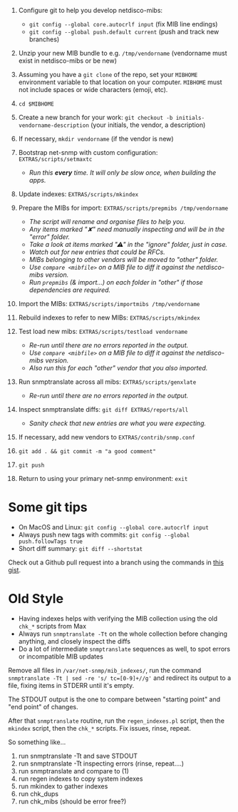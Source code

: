 1. Configure git to help you develop netdisco-mibs:

    * `git config --global core.autocrlf input` (fix MIB line endings)
    * `git config --global push.default current` (push and track new branches)

1. Unzip your new MIB bundle to e.g. `/tmp/vendorname` (vendorname must exist in netdisco-mibs or be new)
1. Assuming you have a `git clone` of the repo, set your `MIBHOME` environment variable to that location on your computer. `MIBHOME` must not include spaces or wide characters (emoji, etc).
1. `cd $MIBHOME`
1. Create a new branch for your work: `git checkout -b initials-vendorname-description` (your initials, the vendor, a description)
1. If necessary, `mkdir vendorname` (if the vendor is new)
1. Bootstrap net-snmp with custom configuration: `EXTRAS/scripts/setmaxtc`

    * _Run this **every** time. It will only be slow once, when building the apps._

1. Update indexes: `EXTRAS/scripts/mkindex`
1. Prepare the MIBs for import: `EXTRAS/scripts/prepmibs /tmp/vendorname`

    * _The script will rename and organise files to help you._
    * _Any items marked "✘" need manually inspecting and will be in the "error" folder._
    * _Take a look at items marked "⚠" in the "ignore" folder, just in case._
    * _Watch out for new entries that could be RFCs._
    * _MIBs belonging to other vendors will be moved to "other" folder._
    * _Use `compare <mibfile>` on a MIB file to diff it against the netdisco-mibs version._
    * _Run `prepmibs` (& import...) on each folder in "other" if those dependencies are required._

1. Import the MIBs: `EXTRAS/scripts/importmibs /tmp/vendorname`
1. Rebuild indexes to refer to new MIBs: `EXTRAS/scripts/mkindex`
1. Test load new mibs: `EXTRAS/scripts/testload vendorname`

    * _Re-run until there are no errors reported in the output._
    * _Use `compare <mibfile>` on a MIB file to diff it against the netdisco-mibs version._
    * _Also run this for each "other" vendor that you also imported._

1. Run snmptranslate across all mibs: `EXTRAS/scripts/genxlate`

    * _Re-run until there are no errors reported in the output._

1. Inspect snmptranslate diffs: `git diff EXTRAS/reports/all`

    * _Sanity check that new entries are what you were expecting._

1. If necessary, add new vendors to `EXTRAS/contrib/snmp.conf`
1. `git add . && git commit -m "a good comment"`
1. `git push`
1. Return to using your primary net-snmp environment: `exit`

# Some git tips
* On MacOS and Linux: `git config --global core.autocrlf input`
* Always push new tags with commits: `git config --global push.followTags true`
* Short diff summary: `git diff --shortstat`

Check out a Github pull request into a branch using the commands in [this gist](https://gist.github.com/ollyg/9db70a621d0638b491354e39e5b27bf1).

# Old Style
* Having indexes helps with verifying the MIB collection using the old `chk_*` scripts from Max
* Always run `snmptranslate -Tt` on the whole collection before changing anything, and closely inspect the diffs
* Do a lot of intermediate `snmptranslate` sequences as well, to spot errors or incompatible MIB updates

Remove all files in `/var/net-snmp/mib_indexes/`, run the command `snmptranslate -Tt | sed -re 's/ tc=[0-9]+//g'`
and redirect its output to a file, fixing items in STDERR until it's empty.

The STDOUT output is the one to compare between "starting point" and "end point" of changes.

After that `snmptranslate` routine, run the `regen_indexes.pl` script, then the `mkindex` script, then the `chk_*` scripts. Fix issues, rinse, repeat.

So something like...

1. run snmptranslate -Tt and save STDOUT
2. run snmptranslate -Tt inspecting errors (rinse, repeat....)
3. run snmptranslate and compare to (1)
4. run regen indexes to copy system indexes
5. run mkindex to gather indexes
6. run chk_dups
7. run chk_mibs (should be error free?)


